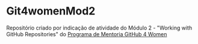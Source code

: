 # Git4womenMod2
Repositório criado por indicação de atividade do Módulo 2 - "Working with GitHub Repositories" do [Programa de Mentoria GitHub 4 Women](https://www.maismulheres.tech/courses/github-4-women) 
